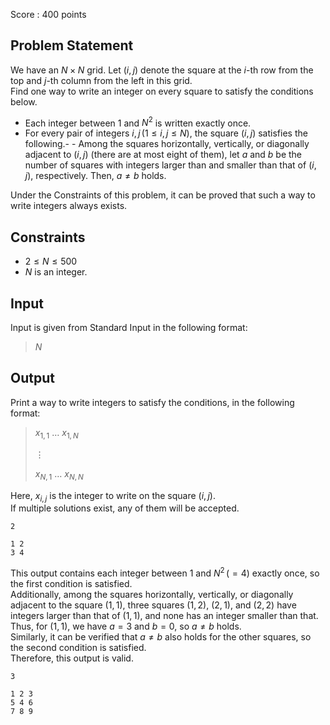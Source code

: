 Score : $400$ points

## Problem Statement

We have an $N \times N$ grid. Let $(i,j)$ denote the square at the $i$-th row from the top and $j$-th column from the left in this grid.<br>
Find one way to write an integer on every square to satisfy the conditions below.

- Each integer between $1$ and $N^2$ is written exactly once.
- For every pair of integers $i,j\, (1 \leq i,j \leq N)$, the square $(i,j)$ satisfies the following.-   - Among the squares horizontally, vertically, or diagonally adjacent to $(i,j)$ (there are at most eight of them), let $a$ and $b$ be the number of squares with integers larger than and smaller than that of $(i,j)$, respectively. Then, $a \neq b$ holds.

Under the Constraints of this problem, it can be proved that such a way to write integers always exists.

## Constraints

- $2 \leq N \leq 500$
- $N$ is an integer.

## Input

Input is given from Standard Input in the following format:

> $N$

## Output

Print a way to write integers to satisfy the conditions, in the following format:

> $x_{1,1}$ $\ldots$ $x_{1,N}$
> 
> $\vdots$
> 
> $x_{N,1}$ $\ldots$ $x_{N,N}$

Here, $x_{i,j}$ is the integer to write on the square $(i,j)$.<br>
If multiple solutions exist, any of them will be accepted.

```input1
2
```

```output1
1 2
3 4
```

This output contains each integer between $1$ and $N^2\, (=4)$ exactly once, so the first condition is satisfied.<br>
Additionally, among the squares horizontally, vertically, or diagonally adjacent to the square $(1,1)$, three squares $(1,2)$, $(2,1)$, and $(2,2)$ have integers larger than that of $(1,1)$, and none has an integer smaller than that.<br>
Thus, for $(1,1)$, we have $a=3$ and $b=0$, so $a\neq b$ holds.<br>
Similarly, it can be verified that $a\neq b$ also holds for the other squares, so the second condition is satisfied.<br>
Therefore, this output is valid.

```input2
3
```

```output2
1 2 3
5 4 6
7 8 9
```